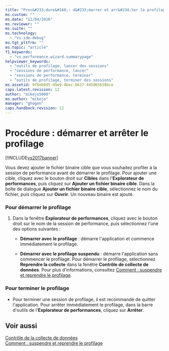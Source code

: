 ```yaml
---
title: "Proc&#233;dure&#160;: d&#233;marrer et arr&#234;ter le profilage | Microsoft Docs"
ms.custom: ""
ms.date: "11/04/2016"
ms.reviewer: ""
ms.suite: ""
ms.technology: 
  - "vs-ide-debug"
ms.tgt_pltfrm: ""
ms.topic: "article"
f1_keywords: 
  - "vs.performance.wizard.summarypage"
helpviewer_keywords: 
  - "outils de profilage, lancer des sessions"
  - "sessions de performance, lancer"
  - "sessions de performance, terminer"
  - "outils de profilage, terminer des sessions"
ms.assetid: 9f6eb0d5-d9e9-4bec-b627-445065610bce
caps.latest.revision: 12
author: "mikejo5000"
ms.author: "mikejo"
manager: "ghogen"
caps.handback.revision: 12
---
```

# Proc&#233;dure&#160;: d&#233;marrer et arr&#234;ter le profilage
[!INCLUDE[vs2017banner](../code-quality/includes/vs2017banner.md)]

Vous devez ajouter le fichier binaire cible que vous souhaitez profiler à la session de performance avant de démarrer le profilage.  Pour ajouter une cible, cliquez avec le bouton droit sur **Cibles** dans l'**Explorateur de performances**, puis cliquez sur **Ajouter un fichier binaire cible**.  Dans la boîte de dialogue **Ajouter un fichier binaire cible**, sélectionnez le nom du fichier, puis cliquez sur **Ouvrir**.  Un nouveau binaire est ajouté.  
  
### Pour démarrer le profilage  
  
1.  Dans la fenêtre **Explorateur de performances**, cliquez avec le bouton droit sur le nom de la session de performance, puis sélectionnez l'une des options suivantes :  
  
    -   **Démarrer avec le profilage** : démarre l'application et commence immédiatement le profilage.  
  
    -   **Démarrer avec le profilage suspendu** : démarre l'application sans commencer le profilage.  Pour démarrer le profilage, sélectionnez **Reprendre la collecte** dans la fenêtre **Contrôle de collecte de données**.  Pour plus d’informations, consultez [Comment : suspendre et reprendre le profilage](../Topic/How%20to:%20Pause%20and%20Resume%20Performance%20Data%20Collection.md).  
  
### Pour terminer le profilage  
  
-   Pour terminer une session de profilage, il est recommandé de quitter l'application.  Pour arrêter immédiatement le profilage, dans la barre d'outils de l'**Explorateur de performances**, cliquez sur **Arrêter**.  
  
## Voir aussi  
 [Contrôle de la collecte de données](../profiling/controlling-data-collection.md)   
 [Comment : suspendre et reprendre le profilage](../Topic/How%20to:%20Pause%20and%20Resume%20Performance%20Data%20Collection.md)